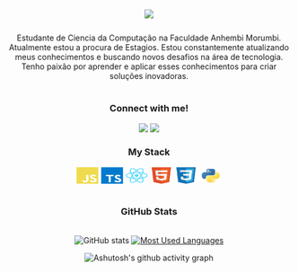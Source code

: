 
<h1 align="center">
    <img src="https://readme-typing-svg.herokuapp.com/?font=Righteous&size=50&center=true&vCenter=true&width=1000&height=70&duration=4000&lines=Hello!+my+name+is+Kaio+Augusto;I'm+20+years+old;I'm+a+Software+Developer;I'm+from+Brazi" />
</h1>

<p align="center">Estudante de Ciencia da Computação na Faculdade Anhembi Morumbi. Atualmente estou a procura de Estagios.
Estou constantemente atualizando meus conhecimentos e buscando novos desafios na área de tecnologia. Tenho paixão por aprender e aplicar esses conhecimentos para criar soluções inovadoras.
  
#


<h3 align="center">Connect with me!</h3>
<div align="center">
  <a href = "mailto:kaioaugustobr@gmail.com"><img src="https://img.shields.io/badge/-Gmail-%23333?style=for-the-badge&logo=gmail&logoColor=white" target="_blank"></a>
  <a href="https://www.linkedin.com/in/kaio-augusto-ss/" target="_blank"><img src="https://img.shields.io/badge/-LinkedIn-%230077B5?style=for-the-badge&logo=linkedin&logoColor=white" target="_blank"></a> 
</div>

<h3 align="center">My Stack </h3>

<div align="center">
  <img align="center" alt="Kaio-Js" height="30" width="40" src="https://raw.githubusercontent.com/devicons/devicon/master/icons/javascript/javascript-plain.svg">
  <img align="center" alt="Kaio-Ts" height="30" width="40" src="https://raw.githubusercontent.com/devicons/devicon/master/icons/typescript/typescript-plain.svg">
  <img align="center" alt="Kaio-React" height="30" width="40" src="https://raw.githubusercontent.com/devicons/devicon/master/icons/react/react-original.svg">
  <img align="center" alt="kaio-HTML" height="30" width="40" src="https://raw.githubusercontent.com/devicons/devicon/master/icons/html5/html5-original.svg">
  <img align="center" alt="kaio-CSS" height="30" width="40" src="https://raw.githubusercontent.com/devicons/devicon/master/icons/css3/css3-original.svg">
  <img align="center" alt="Kaio-Python" height="30" width="40" src="https://raw.githubusercontent.com/devicons/devicon/master/icons/python/python-original.svg">
</div>

#


<div style="text-align: center;" align="center">
  <h3>GitHub Stats </h3>
  <br>
  <img src="https://github-readme-stats-git-masterrstaa-rickstaa.vercel.app/api?username=KaioAugustoSS&hide_title=true&show_icons=true&include_all_commits=false&count_private=true&line_height=25&hide=issues&bg_color=1a1b27&title_color=70a5fd&text_color=38bdae&border_radius=3&border_color=70a5fd&icon_color=bf91f3&theme=jolly" alt="GitHub stats">

  <a href="https://github.com/Kaio/github-readme-stats">
    <img src="https://github-readme-stats-git-masterrstaa-rickstaa.vercel.app/api/top-langs/?username=KaioAugustoSS&line_height=10&card_width=290&layout=compact&hide_title=false&count_private=true&langs_count=4&show_icons=true&title_color=70a5fd&&hide=html,css&bg_color=1a1b27&text_color=38bdae&border_radius=3&border_color=70a5fd&count_private=true" alt="Most Used Languages">
  </a>
</div>
<div align="center" >
    
![Ashutosh's github activity graph](https://github.com/user-attachments/assets/61739363-14a8-461f-a51a-7753bb9c5a35)
  <a href="https://github.com/KaioAugustoSS/github-readme-stats">
